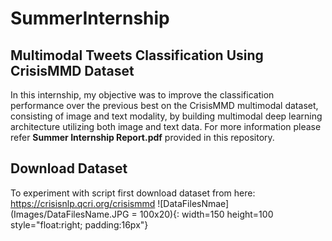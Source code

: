 # SummerInternship
## Multimodal Tweets Classification Using CrisisMMD Dataset
In this internship, my objective was to improve the classification performance over the previous best on the CrisisMMD multimodal dataset, consisting of image and text modality, by building multimodal deep learning architecture utilizing both image and text data. For more information please refer **Summer Internship Report.pdf** provided in this repository.
## Download Dataset
To experiment with script first download dataset from here: https://crisisnlp.qcri.org/crisismmd
![DataFilesNmae](Images/DataFilesName.JPG = 100x20){: width=150 height=100 style="float:right; padding:16px"}
